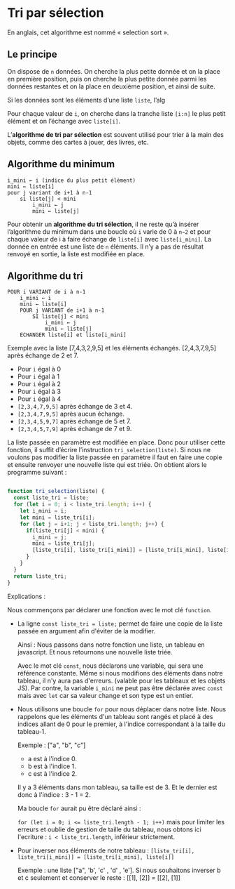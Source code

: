 ﻿
# Tri par sélection

En anglais, cet algorithme est nommé « selection sort ».

## Le principe

On dispose de ``n`` données. On cherche la plus petite donnée et on la place en première position, puis on cherche la plus petite donnée parmi les données restantes et on la place en deuxième position, et ainsi de suite.

Si les données sont les éléments d’une liste ``liste``, l’alg

Pour chaque valeur de ``i``, on cherche dans la tranche liste ``[i:n]`` le plus petit élément et on l’échange avec ``liste[i]``.

L’**algorithme de tri par sélection** est souvent utilisé pour trier à la main des objets, comme des cartes à jouer, des livres, etc.

## Algorithme du minimum

```
i_mini ← i (indice du plus petit élèment)
mini ← liste[i]
pour j variant de i+1 à n-1
    si liste[j] < mini
        i_mini ← j
        mini ← liste[j]
```


Pour obtenir un **algorithme du tri sélection**, il ne reste qu’à insérer l’algorithme du minimum dans une boucle où ``i`` varie de 0 à ``n−2`` et pour chaque valeur de i à faire échange de ``liste[i]`` avec ``liste[i_mini]``.
La donnée en entrée est une liste de ``n`` éléments. Il n’y a pas de résultat renvoyé en sortie, la liste est modifiée en place.

## Algorithme du tri

```
POUR i VARIANT de i à n-1
    i_mini ← i
    mini ← liste[i]
    POUR j VARIANT de i+1 à n-1
        SI liste[j] < mini
            i_mini ← j
            mini ← liste[j]
    ECHANGER liste[i] et liste[i_mini]
```
Exemple avec la liste [7,4,3,2,9,5] et les éléments échangés.
[2,4,3,7,9,5] après échange de 2 et 7.


* Pour ``i`` égal à 0 
* Pour ``i`` égal à 1 
* Pour ``i`` égal à 2 
* Pour ``i`` égal à 3 
* Pour ``i`` égal à 4
* ``[2,3,4,7,9,5]`` après échange de 3 et 4. 
* ``[2,3,4,7,9,5]`` après aucun échange. 
* ``[2,3,4,5,9,7]`` après échange de 5 et 7. 
* ``[2,3,4,5,7,9]`` après échange de 7 et 9.
  
La liste passée en paramètre est modifiée en place. Donc pour utiliser cette fonction, il suffit d’écrire l’instruction ``tri_selection(liste)``. Si nous ne voulons pas modifier la liste passée en paramètre il faut en faire une copie et ensuite renvoyer une nouvelle liste qui est triée. On obtient alors le programme suivant :

``` javascript

function tri_selection(liste) {
  const liste_tri = liste;
  for (let i = 0; i < liste_tri.length; i++) {
    let i_mini = i;
    let mini = liste_tri[i];
    for (let j = i+1; j < liste_tri.length; j++) {
      if(liste_tri[j] < mini) {
        i_mini = j;
        mini = liste_tri[j];
        [liste_tri[i], liste_tri[i_mini]] = [liste_tri[i_mini], liste[i]]
      }
    }
  }
  return liste_tri;
}
```

Explications : 

Nous commençons par déclarer une fonction avec le mot clé ``function``.

* La ligne ``const liste_tri = liste;`` permet de faire une copie de  la liste passée en argument afin d'éviter de la modifier. 

  Ainsi : Nous passons dans notre fonction une liste, un tableau en javascript. Et nous retournons une nouvelle liste triée. 

  Avec le mot clé `const`, nous déclarons une variable, qui sera une référence constante. Même si nous modifions des éléments dans notre tableau, il n'y aura pas d'erreurs. (valable pour les tableaux et les objets JS). Par contre, la variable `i_mini` ne peut pas être déclarée avec `const` mais avec ``let`` car sa valeur change et son type est un entier. 


* Nous utilisons une boucle `for` pour nous déplacer dans notre liste. 
  Nous rappelons que les éléments d'un tableau sont rangés et placé à des indices allant de 0 pour le premier, à l'indice correspondant à la taille du tableau-1.

  Exemple : ["a", "b", "c"]
  
  * a est à l'indice 0.
  * b est à l'indice 1.
  * c est à l'indice 2.

  Il y a 3 éléments dans mon tableau, sa taille est de 3. Et le dernier est donc à l'indice : 3 - 1 = 2.

  Ma boucle `for` aurait pu être déclaré ainsi : 

  ``for (let i = 0; i <= liste_tri.length - 1; i++)`` mais pour limiter les erreurs et oublie de gestion de taille du tableau, nous obtons ici l'ecriture : ``i < liste_tri.length``, inférieur strictement.

* Pour inverser nos éléments de notre tableau : 
  `[liste_tri[i], liste_tri[i_mini]] = [liste_tri[i_mini], liste[i]]`

  Exemple : une liste ["a", 'b', 'c' , 'd' , 'e'].
  Si nous souhaitons inverser b et c seulement et conserver le reste : 
  [[1], [2]] = [[2], [1]]




